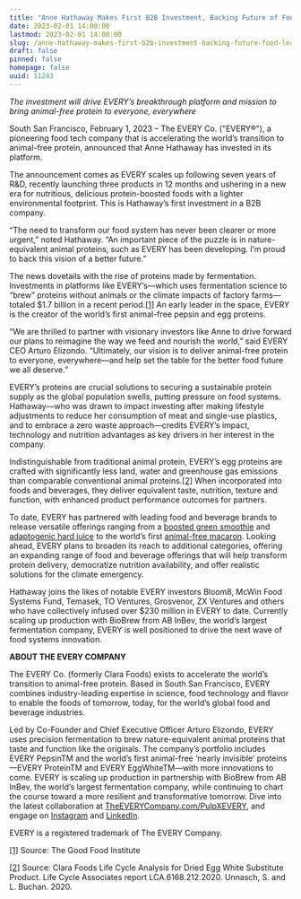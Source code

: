 ```yaml
---
title: "Anne Hathaway Makes First B2B Investment, Backing Future of Food Leader The Every Co."
date: 2023-02-01 14:00:00
lastmod: 2023-02-01 14:00:00
slug: /anne-hathaway-makes-first-b2b-investment-backing-future-food-leader-every-co
draft: false
pinned: false
homepage: false
uuid: 11243
---
```

<p><em>The investment will drive EVERY’s breakthrough platform and mission to bring animal-free protein to everyone, everywhere</em></p>
<p>South San Francisco, February 1, 2023 – The EVERY Co. ("EVERY®"), a pioneering food tech company that is accelerating the world’s transition to animal-free protein, announced that Anne Hathaway has invested in its platform.</p>
<p>The announcement comes as EVERY scales up following seven years of R&D, recently launching three products in 12 months and ushering in a new era for nutritious, delicious protein-boosted foods with a lighter environmental footprint. This is Hathaway’s first investment in a B2B company.</p>
<p>“The need to transform our food system has never been clearer or more urgent,” noted Hathaway. “An important piece of the puzzle is in nature-equivalent animal proteins, such as EVERY has been developing. I’m proud to back this vision of a better future.”</p>
<p>The news dovetails with the rise of proteins made by fermentation. Investments in platforms like EVERY’s—which uses fermentation science to “brew” proteins without animals or the climate impacts of factory farms—totaled $1.7 billion in a recent period.<a href="#_ftn1">[1]</a> An early leader in the space, EVERY is the creator of the world’s first animal-free pepsin and egg proteins.</p>
<p>“We are thrilled to partner with visionary investors like Anne to drive forward our plans to reimagine the way we feed and nourish the world,” said EVERY CEO Arturo Elizondo. “Ultimately, our vision is to deliver animal-free protein to everyone, everywhere—and help set the table for the better food future we all deserve.”</p>
<p>EVERY’s proteins are crucial solutions to securing a sustainable protein supply as the global population swells, putting pressure on food systems. Hathaway—who was drawn to impact investing after making lifestyle adjustments to reduce her consumption of meat and single-use plastics, and to embrace a zero waste approach—credits EVERY’s impact, technology and nutrition advantages as key drivers in her interest in the company.</p>
<p>Indistinguishable from traditional animal protein, EVERY’s egg proteins are crafted with significantly less land, water and greenhouse gas emissions than comparable conventional animal proteins.<a href="#_ftn2">[2]</a> When incorporated into foods and beverages, they deliver equivalent taste, nutrition, texture and function, with enhanced product performance outcomes for partners.</p>
<p>To date, EVERY has partnered with leading food and beverage brands to release versatile offerings ranging from a <a href="https://www.businesswire.com/news/home/20211109005553/en/The-EVERY-Company-and-Pressed-Partner-to-Change-the-Protein-Paradigm-Serving-World%E2%80%99s-First-Animal-Free-Animal-Protein-Smoothie">boosted green smoothie</a> and <a href="https://www.businesswire.com/news/home/20221012005442/en/The-EVERY-Co.-Enters-260B-Beverage-Alcohol-Market-With-Launch-of-World%E2%80%99s-First-Protein-Boosted-Hard-Juice-Powering-New-Product-Line-By-Pulp-Culture">adaptogenic hard juice</a> to the world’s first <a href="https://www.businesswire.com/news/home/20220322006214/en/The-EVERY-Co.-Debuts-The-World%E2%80%99s-First-Egg-White-Made-Without-a-Chicken">animal-free macaron</a>. Looking ahead, EVERY plans to broaden its reach to additional categories, offering an expanding range of food and beverage offerings that will help transform protein delivery, democratize nutrition availability, and offer realistic solutions for the climate emergency.</p>
<p>Hathaway joins the likes of notable EVERY investors Bloom8, McWin Food Systems Fund, Temasek, TO Ventures, Grosvenor, ZX Ventures and others who have collectively infused over $230 million in EVERY to date. Currently scaling up production with BioBrew from AB InBev, the world’s largest fermentation company, EVERY is well positioned to drive the next wave of food systems innovation. </p>
<p><strong>ABOUT THE EVERY COMPANY</strong></p>
<p>The EVERY Co. (formerly Clara Foods) exists to accelerate the world’s transition to animal-free protein. Based in South San Francisco, EVERY combines industry-leading expertise in science, food technology and flavor to enable the foods of tomorrow, today, for the world’s global food and beverage industries.</p>
<p>Led by Co-Founder and Chief Executive Officer Arturo Elizondo, EVERY uses precision fermentation to brew nature-equivalent animal proteins that taste and function like the originals. The company’s portfolio includes EVERY PepsinTM and the world’s first animal-free ‘nearly invisible’ proteins—EVERY ProteinTM and EVERY EggWhiteTM—with more innovations to come. EVERY is scaling up production in partnership with BioBrew from AB InBev, the world’s largest fermentation company, while continuing to chart the course toward a more resilient and transformative tomorrow. Dive into the latest collaboration at <a href="http://theeverycompany.com/PulpXEVERY">TheEVERYCompany.com/PulpXEVERY</a>, and engage on <a href="https://www.instagram.com/theeverycompany/">Instagram</a> and <a href="https://www.linkedin.com/company/clara-foods">LinkedIn</a>.</p>
<p>EVERY is a registered trademark of The EVERY Company.</p>
<p><a href="#_ftnref1">[1]</a> Source: The Good Food Institute</p>
<p><a href="#_ftnref2">[2]</a> Source: Clara Foods Life Cycle Analysis for Dried Egg White Substitute Product. Life Cycle Associates report LCA.6168.212.2020. Unnasch, S. and L. Buchan. 2020. </p>
